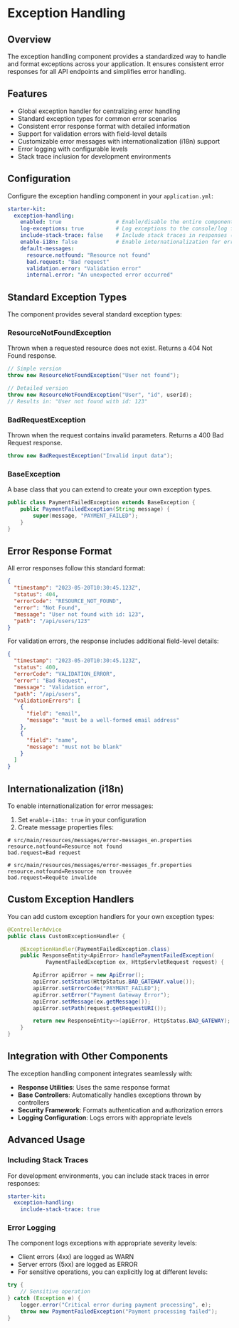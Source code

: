 # Exception Handling

## Overview

The exception handling component provides a standardized way to handle and format exceptions across your application. It ensures consistent error responses for all API endpoints and simplifies error handling.

## Features

- Global exception handler for centralizing error handling
- Standard exception types for common error scenarios
- Consistent error response format with detailed information
- Support for validation errors with field-level details
- Customizable error messages with internationalization (i18n) support
- Error logging with configurable levels
- Stack trace inclusion for development environments

## Configuration

Configure the exception handling component in your `application.yml`:

```yaml
starter-kit:
  exception-handling:
    enabled: true                 # Enable/disable the entire component
    log-exceptions: true          # Log exceptions to the console/log file
    include-stack-trace: false    # Include stack traces in responses (for development)
    enable-i18n: false            # Enable internationalization for error messages
    default-messages:
      resource.notfound: "Resource not found"
      bad.request: "Bad request"
      validation.error: "Validation error"
      internal.error: "An unexpected error occurred"
```

## Standard Exception Types

The component provides several standard exception types:

### ResourceNotFoundException

Thrown when a requested resource does not exist. Returns a 404 Not Found response.

```java
// Simple version
throw new ResourceNotFoundException("User not found");

// Detailed version
throw new ResourceNotFoundException("User", "id", userId);
// Results in: "User not found with id: 123"
```

### BadRequestException

Thrown when the request contains invalid parameters. Returns a 400 Bad Request response.

```java
throw new BadRequestException("Invalid input data");
```

### BaseException

A base class that you can extend to create your own exception types.

```java
public class PaymentFailedException extends BaseException {
    public PaymentFailedException(String message) {
        super(message, "PAYMENT_FAILED");
    }
}
```

## Error Response Format

All error responses follow this standard format:

```json
{
  "timestamp": "2023-05-20T10:30:45.123Z",
  "status": 404,
  "errorCode": "RESOURCE_NOT_FOUND",
  "error": "Not Found",
  "message": "User not found with id: 123",
  "path": "/api/users/123"
}
```

For validation errors, the response includes additional field-level details:

```json
{
  "timestamp": "2023-05-20T10:30:45.123Z",
  "status": 400,
  "errorCode": "VALIDATION_ERROR",
  "error": "Bad Request",
  "message": "Validation error",
  "path": "/api/users",
  "validationErrors": [
    {
      "field": "email",
      "message": "must be a well-formed email address"
    },
    {
      "field": "name",
      "message": "must not be blank"
    }
  ]
}
```

## Internationalization (i18n)

To enable internationalization for error messages:

1. Set `enable-i18n: true` in your configuration
2. Create message properties files:

```
# src/main/resources/messages/error-messages_en.properties
resource.notfound=Resource not found
bad.request=Bad request

# src/main/resources/messages/error-messages_fr.properties
resource.notfound=Ressource non trouvée
bad.request=Requête invalide
```

## Custom Exception Handlers

You can add custom exception handlers for your own exception types:

```java
@ControllerAdvice
public class CustomExceptionHandler {

    @ExceptionHandler(PaymentFailedException.class)
    public ResponseEntity<ApiError> handlePaymentFailedException(
            PaymentFailedException ex, HttpServletRequest request) {

        ApiError apiError = new ApiError();
        apiError.setStatus(HttpStatus.BAD_GATEWAY.value());
        apiError.setErrorCode("PAYMENT_FAILED");
        apiError.setError("Payment Gateway Error");
        apiError.setMessage(ex.getMessage());
        apiError.setPath(request.getRequestURI());

        return new ResponseEntity<>(apiError, HttpStatus.BAD_GATEWAY);
    }
}
```

## Integration with Other Components

The exception handling component integrates seamlessly with:

- **Response Utilities**: Uses the same response format
- **Base Controllers**: Automatically handles exceptions thrown by controllers
- **Security Framework**: Formats authentication and authorization errors
- **Logging Configuration**: Logs errors with appropriate levels

## Advanced Usage

### Including Stack Traces

For development environments, you can include stack traces in error responses:

```yaml
starter-kit:
  exception-handling:
    include-stack-trace: true
```

### Error Logging

The component logs exceptions with appropriate severity levels:
- Client errors (4xx) are logged as WARN
- Server errors (5xx) are logged as ERROR
- For sensitive operations, you can explicitly log at different levels:

```java
try {
    // Sensitive operation
} catch (Exception e) {
    logger.error("Critical error during payment processing", e);
    throw new PaymentFailedException("Payment processing failed");
}
```